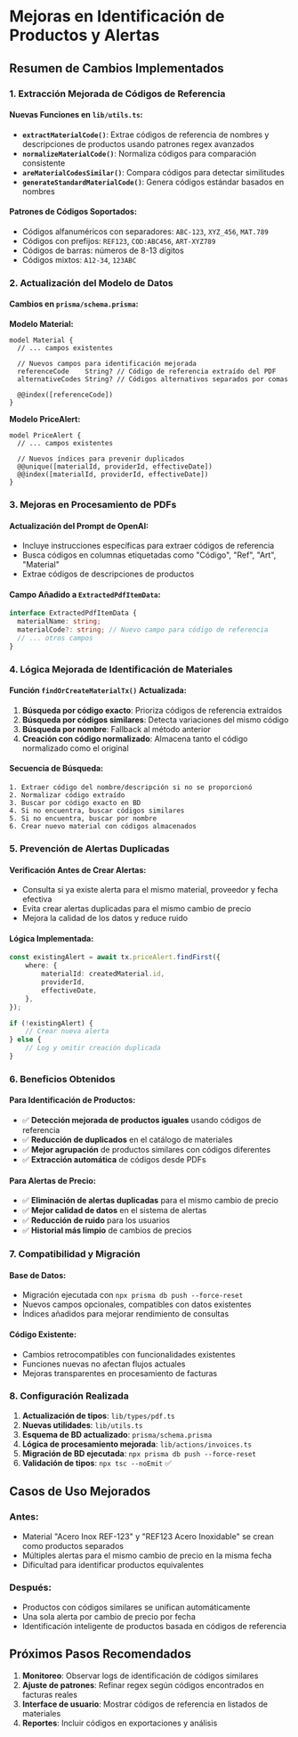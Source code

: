 # Mejoras en Identificación de Productos y Alertas

## Resumen de Cambios Implementados

### 1. Extracción Mejorada de Códigos de Referencia

#### Nuevas Funciones en `lib/utils.ts`:
- **`extractMaterialCode()`**: Extrae códigos de referencia de nombres y descripciones de productos usando patrones regex avanzados
- **`normalizeMaterialCode()`**: Normaliza códigos para comparación consistente
- **`areMaterialCodesSimilar()`**: Compara códigos para detectar similitudes
- **`generateStandardMaterialCode()`**: Genera códigos estándar basados en nombres

#### Patrones de Códigos Soportados:
- Códigos alfanuméricos con separadores: `ABC-123`, `XYZ_456`, `MAT.789`
- Códigos con prefijos: `REF123`, `COD:ABC456`, `ART-XYZ789`
- Códigos de barras: números de 8-13 dígitos
- Códigos mixtos: `A12-34`, `123ABC`

### 2. Actualización del Modelo de Datos

#### Cambios en `prisma/schema.prisma`:

**Modelo Material:**
```prisma
model Material {
  // ... campos existentes
  
  // Nuevos campos para identificación mejorada
  referenceCode    String? // Código de referencia extraído del PDF
  alternativeCodes String? // Códigos alternativos separados por comas
  
  @@index([referenceCode])
}
```

**Modelo PriceAlert:**
```prisma
model PriceAlert {
  // ... campos existentes
  
  // Nuevos índices para prevenir duplicados
  @@unique([materialId, providerId, effectiveDate])
  @@index([materialId, providerId, effectiveDate])
}
```

### 3. Mejoras en Procesamiento de PDFs

#### Actualización del Prompt de OpenAI:
- Incluye instrucciones específicas para extraer códigos de referencia
- Busca códigos en columnas etiquetadas como "Código", "Ref", "Art", "Material"
- Extrae códigos de descripciones de productos

#### Campo Añadido a `ExtractedPdfItemData`:
```typescript
interface ExtractedPdfItemData {
  materialName: string;
  materialCode?: string; // Nuevo campo para código de referencia
  // ... otros campos
}
```

### 4. Lógica Mejorada de Identificación de Materiales

#### Función `findOrCreateMaterialTx()` Actualizada:
1. **Búsqueda por código exacto**: Prioriza códigos de referencia extraídos
2. **Búsqueda por códigos similares**: Detecta variaciones del mismo código
3. **Búsqueda por nombre**: Fallback al método anterior
4. **Creación con código normalizado**: Almacena tanto el código normalizado como el original

#### Secuencia de Búsqueda:
```
1. Extraer código del nombre/descripción si no se proporcionó
2. Normalizar código extraído
3. Buscar por código exacto en BD
4. Si no encuentra, buscar códigos similares
5. Si no encuentra, buscar por nombre
6. Crear nuevo material con códigos almacenados
```

### 5. Prevención de Alertas Duplicadas

#### Verificación Antes de Crear Alertas:
- Consulta si ya existe alerta para el mismo material, proveedor y fecha efectiva
- Evita crear alertas duplicadas para el mismo cambio de precio
- Mejora la calidad de los datos y reduce ruido

#### Lógica Implementada:
```typescript
const existingAlert = await tx.priceAlert.findFirst({
    where: {
        materialId: createdMaterial.id,
        providerId,
        effectiveDate,
    },
});

if (!existingAlert) {
    // Crear nueva alerta
} else {
    // Log y omitir creación duplicada
}
```

### 6. Beneficios Obtenidos

#### Para Identificación de Productos:
- ✅ **Detección mejorada de productos iguales** usando códigos de referencia
- ✅ **Reducción de duplicados** en el catálogo de materiales
- ✅ **Mejor agrupación** de productos similares con códigos diferentes
- ✅ **Extracción automática** de códigos desde PDFs

#### Para Alertas de Precio:
- ✅ **Eliminación de alertas duplicadas** para el mismo cambio de precio
- ✅ **Mejor calidad de datos** en el sistema de alertas
- ✅ **Reducción de ruido** para los usuarios
- ✅ **Historial más limpio** de cambios de precios

### 7. Compatibilidad y Migración

#### Base de Datos:
- Migración ejecutada con `npx prisma db push --force-reset`
- Nuevos campos opcionales, compatibles con datos existentes
- Índices añadidos para mejorar rendimiento de consultas

#### Código Existente:
- Cambios retrocompatibles con funcionalidades existentes
- Funciones nuevas no afectan flujos actuales
- Mejoras transparentes en procesamiento de facturas

### 8. Configuración Realizada

1. **Actualización de tipos**: `lib/types/pdf.ts`
2. **Nuevas utilidades**: `lib/utils.ts`
3. **Esquema de BD actualizado**: `prisma/schema.prisma`
4. **Lógica de procesamiento mejorada**: `lib/actions/invoices.ts`
5. **Migración de BD ejecutada**: `npx prisma db push --force-reset`
6. **Validación de tipos**: `npx tsc --noEmit` ✅

## Casos de Uso Mejorados

### Antes:
- Material "Acero Inox REF-123" y "REF123 Acero Inoxidable" se crean como productos separados
- Múltiples alertas para el mismo cambio de precio en la misma fecha
- Dificultad para identificar productos equivalentes

### Después:
- Productos con códigos similares se unifican automáticamente
- Una sola alerta por cambio de precio por fecha
- Identificación inteligente de productos basada en códigos de referencia

## Próximos Pasos Recomendados

1. **Monitoreo**: Observar logs de identificación de códigos similares
2. **Ajuste de patrones**: Refinar regex según códigos encontrados en facturas reales
3. **Interface de usuario**: Mostrar códigos de referencia en listados de materiales
4. **Reportes**: Incluir códigos en exportaciones y análisis 
